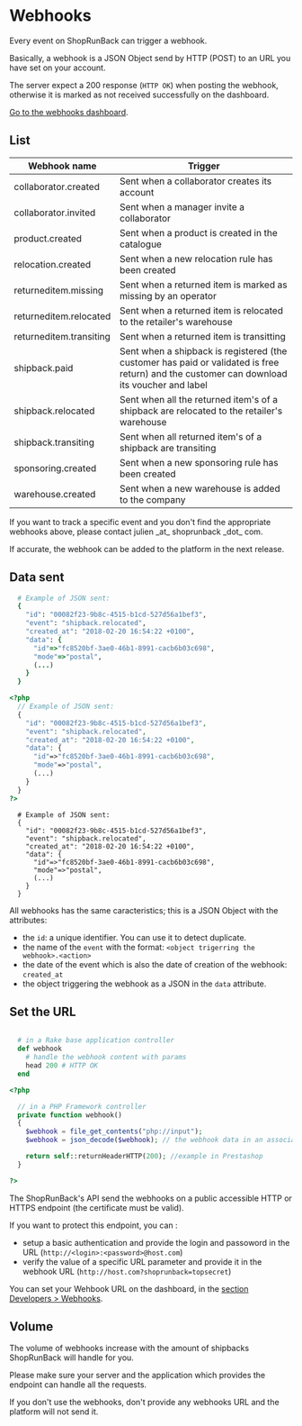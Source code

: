 # Webhooks

Every event on ShopRunBack can trigger a webhook.

Basically, a webhook is a JSON Object send by HTTP (POST) to an URL you have set on your account.

The server expect a 200 response (`HTTP OK`) when posting the webhook, otherwise it is marked as not received successfully on the dashboard.

[Go to the webhooks dashboard](https://dashboard.shoprunback.com/en/webhooks).


## List


| Webhook name | Trigger |
|--------------|---------|
| collaborator.created     | Sent when a collaborator creates its account |
| collaborator.invited     | Sent when a manager invite a collaborator |
| product.created          | Sent when a product is created in the catalogue |
| relocation.created       | Sent when a new relocation rule has been created |
| returneditem.missing     | Sent when a returned item is marked as missing by an operator |
| returneditem.relocated   | Sent when a returned item is relocated to the retailer's warehouse |
| returneditem.transiting  | Sent when a returned item is transitting |
| shipback.paid            | Sent when a shipback is registered (the customer has paid or validated is free return) and the customer can download its voucher and label |
| shipback.relocated       | Sent when all the returned item's of a shipback are relocated to the retailer's warehouse |
| shipback.transiting      | Sent when all returned item's of a shipback are transiting |
| sponsoring.created       | Sent when a new sponsoring rule has been created |
| warehouse.created        | Sent when a new warehouse is added to the company |

 <aside class="notice">
  If you want to track a specific event and you don't find the appropriate webhooks above, please contact julien _at_ shoprunback _dot_ com.

  If accurate, the webhook can be added to the platform in the next release.
</aside>

## Data sent


```ruby
  # Example of JSON sent:
  {
    "id": "00082f23-9b8c-4515-b1cd-527d56a1bef3",
    "event": "shipback.relocated",
    "created_at": "2018-02-20 16:54:22 +0100",
    "data": {
      "id"=>"fc8520bf-3ae0-46b1-8991-cacb6b03c698",
      "mode"=>"postal",
      (...)
    }
  }
```

```php
<?php
  // Example of JSON sent:
  {
    "id": "00082f23-9b8c-4515-b1cd-527d56a1bef3",
    "event": "shipback.relocated",
    "created_at": "2018-02-20 16:54:22 +0100",
    "data": {
      "id"=>"fc8520bf-3ae0-46b1-8991-cacb6b03c698",
      "mode"=>"postal",
      (...)
    }
  }
?>
```

```shell
  # Example of JSON sent:
  {
    "id": "00082f23-9b8c-4515-b1cd-527d56a1bef3",
    "event": "shipback.relocated",
    "created_at": "2018-02-20 16:54:22 +0100",
    "data": {
      "id"=>"fc8520bf-3ae0-46b1-8991-cacb6b03c698",
      "mode"=>"postal",
      (...)
    }
  }
```

All webhooks has the same caracteristics; this is a JSON Object with the attributes:

* the `id`: a unique identifier. You can use it to detect duplicate.
* the name of the `event` with the format: `<object trigerring the webhook>.<action>`
* the date of the event which is also the date of creation of the webhook: `created_at`
* the object triggering the webhook as a JSON in the `data` attribute.


## Set the URL

```ruby

  # in a Rake base application controller
  def webhook
    # handle the webhook content with params
    head 200 # HTTP OK
  end
```

```php
<?php

  // in a PHP Framework controller
  private function webhook()
  {
    $webhook = file_get_contents("php://input");
    $webhook = json_decode($webhook); // the webhook data in an associative array

    return self::returnHeaderHTTP(200); //example in Prestashop
  }

?>
```

The ShopRunBack's API send the webhooks on a public accessible HTTP or HTTPS endpoint (the certificate must be valid).

If you want to protect this endpoint, you can :

* setup a basic authentication and provide the login and passoword in the URL (`http://<login>:<password>@host.com`)
* verify the value of a specific URL parameter and provide it in the webhook URL (`http://host.com?shoprunback=topsecret`)

You can set your Wehbook URL on the dashboard, in the [section Developers > Webhooks](https://dashboard.shoprunback.com/webhooks/edit).

## Volume

The volume of webhooks increase with the amount of shipbacks ShopRunBack will handle for you.

Please make sure your server and the application which provides the endpoint can handle all the requests.

If you don't use the webhooks, don't provide any webhooks URL and the platform will not send it.

